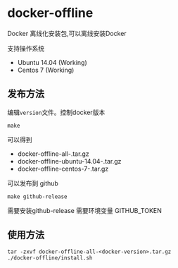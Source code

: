 # docker-offline

Docker 离线化安装包,可以离线安装Docker

支持操作系统

* Ubuntu 14.04 (Working)
* Centos 7 (Working)


## 发布方法

编辑`version`文件。控制docker版本

	make

可以得到

* docker-offline-all-<docker-version>.tar.gz
* docker-offline-ubuntu-14.04-<docker-version>.tar.gz
* docker-offline-centos-7-<docker-version>.tar.gz

	
可以发布到 github

	make github-release

需要安装github-release
需要环境变量 GITHUB_TOKEN

## 使用方法

	tar -zxvf docker-offline-all-<docker-version>.tar.gz
	./docker-offline/install.sh
	

